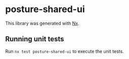 # posture-shared-ui

This library was generated with [Nx](https://nx.dev).

## Running unit tests

Run `nx test posture-shared-ui` to execute the unit tests.
